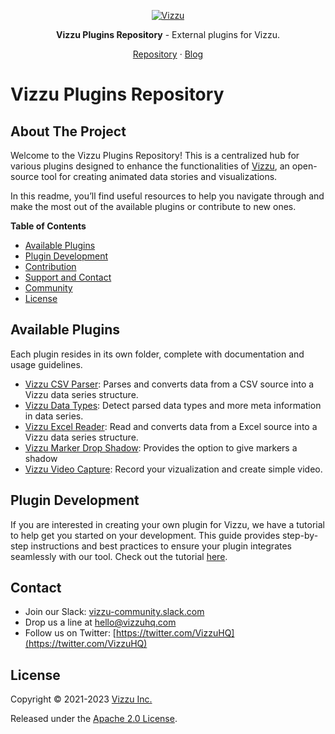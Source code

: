 <p align="center">
  <a href="https://lib.vizzuhq.com/latest/">
    <img src="https://lib.vizzuhq.com/latest/readme/infinite-60.gif" alt="Vizzu" />
  </a>
  <p align="center"><b>Vizzu Plugins Repository</b> - External plugins for Vizzu.</p>
  <p align="center">
     <a href="https://github.com/vizzuhq/vizzu-lib-ext">Repository</a>
    · <a href="https://blog.vizzuhq.com">Blog</a>
  </p>
</p>

# Vizzu Plugins Repository

## About The Project

Welcome to the Vizzu Plugins Repository! This is a centralized hub for various plugins designed to enhance the functionalities of [Vizzu](https://github.com/vizzuhq), an open-source tool for creating animated data stories and visualizations.

In this readme, you’ll find useful resources to help you navigate through and make the most out of the available plugins or contribute to new ones.

**Table of Contents**

-   [Available Plugins](#available-plugins)
-   [Plugin Development](#plugin-development)
-   [Contribution](#contribution)
-   [Support and Contact](#support-and-contact)
-   [Community](#join-our-community)
-   [License](#license)

## Available Plugins

Each plugin resides in its own folder, complete with documentation and usage guidelines.

-   [Vizzu CSV Parser](plugins/csv-parser/): Parses and converts data from a CSV source into a Vizzu data series structure.
-   [Vizzu Data Types](plugins/data-types/): Detect parsed data types and more meta information in data series.
-   [Vizzu Excel Reader](plugins/excel-reader/): Read and converts data from a Excel source into a Vizzu data series structure.
-   [Vizzu Marker Drop Shadow](plugins/marker-dropshadow): Provides the option to give markers a shadow
-   [Vizzu Video Capture](plugins/video-capture/): Record your vizualization and create simple video.

## Plugin Development

If you are interested in creating your own plugin for Vizzu, we have a tutorial to help get you started on your development. This guide provides step-by-step instructions and best practices to ensure your plugin integrates seamlessly with our tool. Check out the tutorial [here](https://vizzuhq.com).

## Contact

-   Join our Slack:
    [vizzu-community.slack.com](https://join.slack.com/t/vizzu-community/shared_invite/zt-w2nqhq44-2CCWL4o7qn2Ns1EFSf9kEg)
-   Drop us a line at hello@vizzuhq.com
-   Follow us on Twitter:
    [https://twitter.com/VizzuHQ](https://twitter.com/VizzuHQ)

## License

Copyright © 2021-2023 [Vizzu Inc.](https://vizzuhq.com)

Released under the
[Apache 2.0 License](https://vizzuhq.com/latest/LICENSE/).
